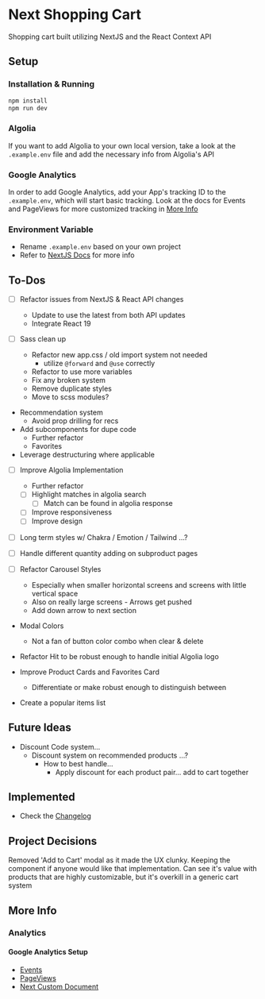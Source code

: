# Next Shopping Cart

Shopping cart built utilizing NextJS and the React Context API

## Setup

### Installation & Running

```bash
npm install
npm run dev
```

### Algolia

If you want to add Algolia to your own local version, take a look at the `.example.env` file and add the necessary info from Algolia's API

### Google Analytics

In order to add Google Analytics, add your App's tracking ID to the `.example.env`, which will start basic tracking. Look at the docs for Events and PageViews for more customized tracking in [More Info](#more-info)

### Environment Variable

- Rename `.example.env` based on your own project
- Refer to [NextJS Docs](https://nextjs.org/docs/basic-features/environment-variables) for more info

## To-Dos

- [ ] Refactor issues from NextJS & React API changes

  - Update to use the latest from both API updates
  - Integrate React 19

- [ ] Sass clean up

  - Refactor new app.css / old import system not needed
    - utilize `@forward` and `@use` correctly
  - Refactor to use more variables
  - Fix any broken system
  - Remove duplicate styles
  - Move to scss modules?

- Recommendation system
  - Avoid prop drilling for recs
- Add subcomponents for dupe code
  - Further refactor
  - Favorites
- Leverage destructuring where applicable

- [ ] Improve Algolia Implementation

  - Further refactor
  - [ ] Highlight matches in algolia search
    - [ ] Match can be found in algolia response
  - [ ] Improve responsiveness
  - [ ] Improve design

- [ ] Long term styles w/ Chakra / Emotion / Tailwind ...?
- [ ] Handle different quantity adding on subproduct pages

- [ ] Refactor Carousel Styles

  - Especially when smaller horizontal screens and screens with little vertical space
  - Also on really large screens - Arrows get pushed
  - Add down arrow to next section

- Modal Colors

  - Not a fan of button color combo when clear & delete

- Refactor Hit to be robust enough to handle initial Algolia logo

- Improve Product Cards and Favorites Card
  - Differentiate or make robust enough to distinguish between
- Create a popular items list

## Future Ideas

- Discount Code system...
  - Discount system on recommended products ...?
    - How to best handle...
      - Apply discount for each product pair... add to cart together

## Implemented

- Check the [Changelog](./CHANGELOG.md)

## Project Decisions

Removed 'Add to Cart' modal as it made the UX clunky. Keeping the component if anyone would like that implementation. Can see it's value with products that are highly customizable, but it's overkill in a generic cart system

## More Info

### Analytics

#### Google Analytics Setup

- [Events](https://developers.google.com/analytics/devguides/collection/gtagjs/events)
- [PageViews](https://developers.google.com/analytics/devguides/collection/gtagjs/pages)
- [Next Custom Document](https://nextjs.org/docs/advanced-features/custom-document)
